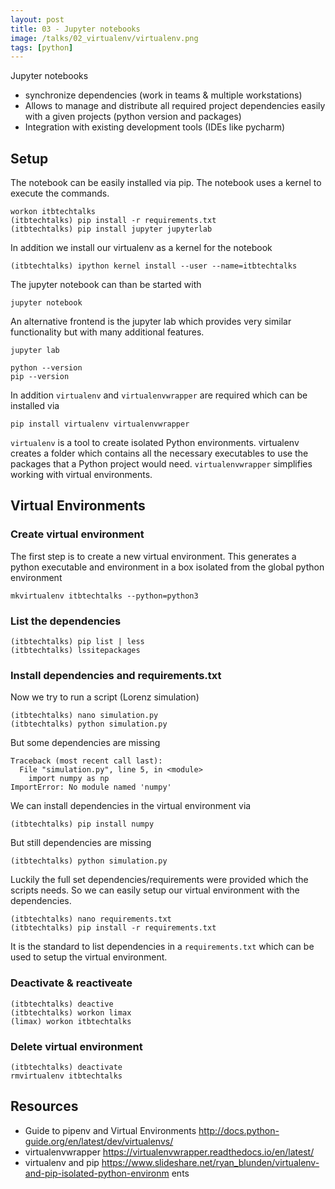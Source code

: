 ```yaml
---
layout: post
title: 03 - Jupyter notebooks
image: /talks/02_virtualenv/virtualenv.png
tags: [python]
---
```


Jupyter notebooks

* synchronize dependencies (work in teams & multiple workstations)
* Allows to manage and distribute all required project dependencies easily with a given projects (python version and packages)
* Integration with existing development tools (IDEs like pycharm) 




## Setup
The notebook can be easily installed via pip. The notebook uses a kernel to execute the commands.

```
workon itbtechtalks
(itbtechtalks) pip install -r requirements.txt
(itbtechtalks) pip install jupyter jupyterlab
```
In addition we install our virtualenv as a kernel for the notebook

```
(itbtechtalks) ipython kernel install --user --name=itbtechtalks
```

The jupyter notebook can than be started with
```
jupyter notebook
```

An alternative frontend is the jupyter lab which provides very similar functionality but with many additional features.
```
jupyter lab
```





```
python --version
pip --version
```

In addition `virtualenv` and `virtualenvwrapper` are required which can be installed via
```
pip install virtualenv virtualenvwrapper
```

`virtualenv` is a tool to create isolated Python environments. virtualenv creates a folder which contains all the necessary executables to use the packages that a Python project would need.
`virtualenvwrapper` simplifies working with virtual environments.

## Virtual Environments
### Create virtual environment
The first step is to create a new virtual environment. This generates a python executable and environment in a box isolated from the global python environment
```
mkvirtualenv itbtechtalks --python=python3
```

### List the dependencies
```
(itbtechtalks) pip list | less
(itbtechtalks) lssitepackages
```

### Install dependencies and requirements.txt
Now we try to run a script (Lorenz simulation)
```
(itbtechtalks) nano simulation.py
(itbtechtalks) python simulation.py
```
But some dependencies are missing
```
Traceback (most recent call last):
  File "simulation.py", line 5, in <module>
    import numpy as np
ImportError: No module named 'numpy'

```
We can install dependencies in the virtual environment via
```
(itbtechtalks) pip install numpy
```

But still dependencies are missing
```
(itbtechtalks) python simulation.py
```

Luckily the full set dependencies/requirements were provided which the scripts needs.
So we can easily setup our virtual environment with the dependencies.
```
(itbtechtalks) nano requirements.txt
(itbtechtalks) pip install -r requirements.txt
```
It is the standard to list dependencies in a `requirements.txt` which can be used to setup the virtual environment.


### Deactivate & reactiveate
``` 
(itbtechtalks) deactive
(itbtechtalks) workon limax
(limax) workon itbtechtalks
```

### Delete virtual environment
```
(itbtechtalks) deactivate
rmvirtualenv itbtechtalks
```

## Resources

* Guide to pipenv and Virtual Environments 
http://docs.python-guide.org/en/latest/dev/virtualenvs/
* virtualenvwrapper
https://virtualenvwrapper.readthedocs.io/en/latest/
* virtualenv and pip
https://www.slideshare.net/ryan_blunden/virtualenv-and-pip-isolated-python-environm
ents
